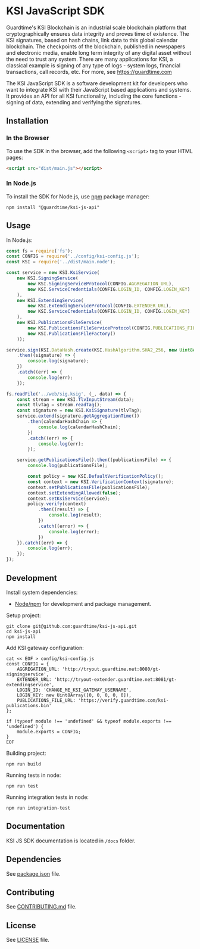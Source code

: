# KSI JavaScript SDK

Guardtime's KSI Blockchain is an industrial scale blockchain platform that cryptographically ensures data integrity and proves time of existence. The KSI signatures, based on hash chains, link data to this global calendar blockchain. The checkpoints of the blockchain, published in newspapers and electronic media, enable long term integrity of any digital asset without the need to trust any system. There are many applications for KSI, a classical example is signing of any type of logs - system logs, financial transactions, call records, etc. For more, see https://guardtime.com

The KSI JavaScript SDK is a software development kit for developers who want to integrate KSI with their JavaScript based applications and systems. It provides an API for all KSI functionality, including the core functions - signing of data, extending and verifying the signatures.

## Installation

### In the Browser

To use the SDK in the browser, add the following `<script>` tag to your HTML pages:

```html
<script src="dist/main.js"></script>
```

### In Node.js

To install the SDK for Node.js, use [npm](http://npmjs.org) package manager:
```shell
npm install "@guardtime/ksi-js-api"
```

## Usage

In Node.js:

```js
const fs = require('fs');
const CONFIG = require('../config/ksi-config.js');
const KSI = require('../dist/main.node');

const service = new KSI.KsiService(
    new KSI.SigningService(
        new KSI.SigningServiceProtocol(CONFIG.AGGREGATION_URL),
        new KSI.ServiceCredentials(CONFIG.LOGIN_ID, CONFIG.LOGIN_KEY)
    ),
    new KSI.ExtendingService(
        new KSI.ExtendingServiceProtocol(CONFIG.EXTENDER_URL),
        new KSI.ServiceCredentials(CONFIG.LOGIN_ID, CONFIG.LOGIN_KEY)
    ),
    new KSI.PublicationsFileService(
        new KSI.PublicationsFileServiceProtocol(CONFIG.PUBLICATIONS_FILE_URL),
        new KSI.PublicationsFileFactory()
    ));

service.sign(KSI.DataHash.create(KSI.HashAlgorithm.SHA2_256, new Uint8Array(32)))
    .then((signature) => {
        console.log(signature);
    })
    .catch((err) => {
        console.log(err);
    });

fs.readFile('../web/sig.ksig', (_, data) => {
    const stream = new KSI.TlvInputStream(data);
    const tlvTag = stream.readTag();
    const signature = new KSI.KsiSignature(tlvTag);
    service.extend(signature.getAggregationTime())
        .then(calendarHashChain => {
            console.log(calendarHashChain);
        })
        .catch((err) => {
            console.log(err);
        });

    service.getPublicationsFile().then((publicationsFile) => {
        console.log(publicationsFile);

        const policy = new KSI.DefaultVerificationPolicy();
        const context = new KSI.VerificationContext(signature);
        context.setPublicationsFile(publicationsFile);
        context.setExtendingAllowed(false);
        context.setKsiService(service);
        policy.verify(context)
            .then((result) => {
                console.log(result);
            })
            .catch((error) => {
                console.log(error);
            })
    }).catch((err) => {
        console.log(err);
    });
});
```

## Development

Install system dependencies:

* [Node/npm](https://nodejs.org/en/download/current/) for development and package management.

Setup project:
```shell
git clone git@github.com:guardtime/ksi-js-api.git
cd ksi-js-api
npm install
```

Add KSI gateway configuration:
```shell
cat << EOF > config/ksi-config.js
const CONFIG = {
    AGGREGATION_URL: 'http://tryout.guardtime.net:8080/gt-signingservice',
    EXTENDER_URL: 'http://tryout-extender.guardtime.net:8081/gt-extendingservice',
    LOGIN_ID: 'CHANGE_ME_KSI_GATEWAY_USERNAME',
    LOGIN_KEY: new Uint8Array([0, 0, 0, 0, 0]),
    PUBLICATIONS_FILE_URL: 'https://verify.guardtime.com/ksi-publications.bin'
};

if (typeof module !== 'undefined' && typeof module.exports !== 'undefined') {
    module.exports = CONFIG;
}
EOF
```

Building project:
```shell
npm run build
```

Running tests in node:
```
npm run test
```

Running integration tests in node:
```
npm run integration-test
```

## Documentation

KSI JS SDK documentation is located in `/docs` folder.

## Dependencies

See [package.json](package.json) file.

## Contributing

See [CONTRIBUTING.md](CONTRIBUTING.md) file.

## License

See [LICENSE](LICENSE) file.
